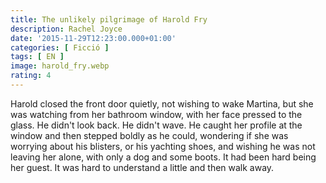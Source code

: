 ```yaml
---
title: The unlikely pilgrimage of Harold Fry
description: Rachel Joyce
date: '2015-11-29T12:23:00.000+01:00'
categories: [ Ficció ]
tags: [ EN ]
image: harold_fry.webp
rating: 4
---
```


Harold closed the front door quietly, not wishing to wake Martina, but she was watching from her bathroom window, with her face pressed to the glass. He didn't look back. He didn't wave. He caught her profile at the window and then stepped boldly as he could, wondering if she was worrying about his blisters, or his yachting shoes, and wishing he was not leaving her alone, with only a dog and some boots. It had been hard being her guest. It was hard to understand a little and then walk away.
